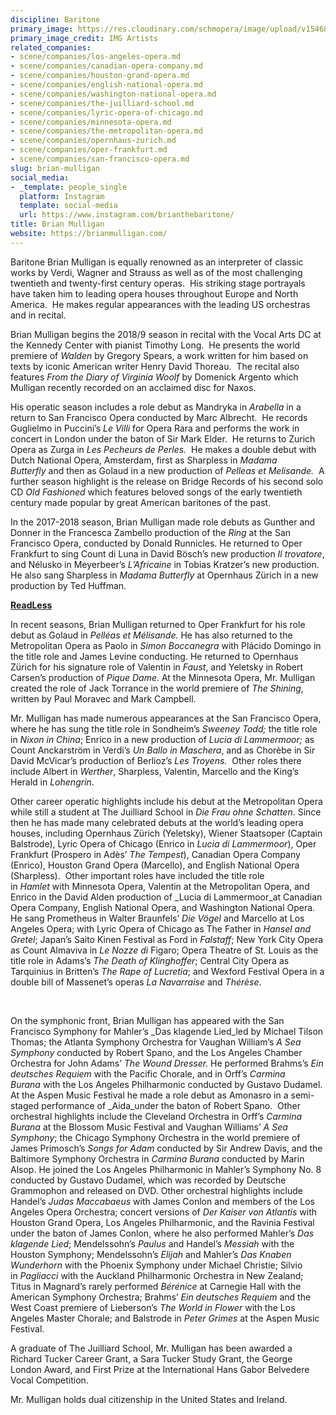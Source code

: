 ```yaml
---
discipline: Baritone
primary_image: https://res.cloudinary.com/schmopera/image/upload/v1546831973/media/2019/01/BrianMulligan.jpg
primary_image_credit: IMG Artists
related_companies:
- scene/companies/los-angeles-opera.md
- scene/companies/canadian-opera-company.md
- scene/companies/houston-grand-opera.md
- scene/companies/english-national-opera.md
- scene/companies/washington-national-opera.md
- scene/companies/the-juilliard-school.md
- scene/companies/lyric-opera-of-chicago.md
- scene/companies/minnesota-opera.md
- scene/companies/the-metropolitan-opera.md
- scene/companies/opernhaus-zurich.md
- scene/companies/oper-frankfurt.md
- scene/companies/san-francisco-opera.md
slug: brian-mulligan
social_media:
- _template: people_single
  platform: Instagram
  template: social-media
  url: https://www.instagram.com/brianthebaritone/
title: Brian Mulligan
website: https://brianmulligan.com/
---
```

Baritone Brian Mulligan is equally renowned as an interpreter of classic works by Verdi, Wagner and Strauss as well as of the most challenging twentieth and twenty-first century operas.  His striking stage portrayals have taken him to leading opera houses throughout Europe and North America.  He makes regular appearances with the leading US orchestras and in recital.

Brian Mulligan begins the 2018/9 season in recital with the Vocal Arts DC at the Kennedy Center with pianist Timothy Long.  He presents the world premiere of _Walden_ by Gregory Spears, a work written for him based on texts by iconic American writer Henry David Thoreau.  The recital also features _From the Diary of Virginia Woolf_ by Domenick Argento which Mulligan recently recorded on an acclaimed disc for Naxos.

His operatic season includes a role debut as Mandryka in _Arabella_ in a return to San Francisco Opera conducted by Marc Albrecht.  He records Guglielmo in Puccini’s _Le Villi_ for Opera Rara and performs the work in concert in London under the baton of Sir Mark Elder.  He returns to Zurich Opera as Zurga in _Les Pecheurs de Perles._  He makes a double debut with Dutch National Opera, Amsterdam, first as Sharpless in _Madama Butterfly_ and then as Golaud in a new production of _Pelleas et Melisande._  A further season highlight is the release on Bridge Records of his second solo CD _Old Fashioned_ which features beloved songs of the early twentieth century made popular by great American baritones of the past.

In the 2017-2018 season, Brian Mulligan made role debuts as Gunther and Donner in the Francesca Zambello production of the _Ring_ at the San Francisco Opera, conducted by Donald Runnicles. He returned to Oper Frankfurt to sing Count di Luna in David Bösch’s new production _Il trovatore_, and Nélusko in Meyerbeer’s _L’Africaine_ in Tobias Kratzer’s new production. He also sang Sharpless in _Madama Butterfly_ at Opernhaus Zürich in a new production by Ted Huffman.

[**ReadLess**](https://imgartists.com/roster/brian-mulligan/#)

In recent seasons, Brian Mulligan returned to Oper Frankfurt for his role debut as Golaud in _Pelléas et Mélisande._ He has also returned to the Metropolitan Opera as Paolo in _Simon Boccanegra_ with Plácido Domingo in the title role and James Levine conducting. He returned to Opernhaus Zürich for his signature role of Valentin in _Faust_, and Yeletsky in Robert Carsen’s production of _Pique Dame_. At the Minnesota Opera, Mr. Mulligan created the role of Jack Torrance in the world premiere of _The Shining_, written by Paul Moravec and Mark Campbell.

Mr. Mulligan has made numerous appearances at the San Francisco Opera, where he has sung the title role in Sondheim’s _Sweeney Todd;_ the title role in _Nixon in China_; Enrico in a new production of _Lucia di Lammermoor;_ as Count Anckarström in Verdi’s _Un Ballo in Maschera_, and as Chorèbe in Sir David McVicar’s production of Berlioz’s _Les Troyens._  Other roles there include Albert in _Werther_, Sharpless, Valentin, Marcello and the King’s Herald in _Lohengrin_.

Other career operatic highlights include his debut at the Metropolitan Opera while still a student at The Juilliard School in _Die Frau ohne Schatten_. Since then he has made many celebrated debuts at the world’s leading opera houses, including Opernhaus Zürich (Yeletsky), Wiener Staatsoper (Captain Balstrode), Lyric Opera of Chicago (Enrico in _Lucia di Lammermoor_), Oper Frankfurt (Prospero in Adès’ _The Tempest_), Canadian Opera Company (Enrico), Houston Grand Opera (Marcello), and English National Opera (Sharpless).  Other important roles have included the title role in _Hamlet_ with Minnesota Opera, Valentin at the Metropolitan Opera, and Enrico in the David Alden production of _Lucia di Lammermoor_at Canadian Opera Company, English National Opera, and Washington National Opera.  He sang Prometheus in Walter Braunfels’ _Die Vögel_ and Marcello at Los Angeles Opera; with Lyric Opera of Chicago as The Father in _Hansel and Gretel_; Japan’s Saito Kinen Festival as Ford in _Falstaff_; New York City Opera as Count Almaviva in _Le Nozze di_ Figaro; Opera Theatre of St. Louis as the title role in Adams’s _The Death of Klinghoffer_; Central City Opera as Tarquinius in Britten’s _The Rape of Lucretia_; and Wexford Festival Opera in a double bill of Massenet’s operas _La Navarraise_ and _Thérèse_.

 

On the symphonic front, Brian Mulligan has appeared with the San Francisco Symphony for Mahler’s _Das klagende Lied_led by Michael Tilson Thomas; the Atlanta Symphony Orchestra for Vaughan William’s _A Sea Symphony_ conducted by Robert Spano, and the Los Angeles Chamber Orchestra for John Adams’ _The Wound Dresser._ He performed Brahms’s _Ein deutsches Requiem_ with the Pacific Chorale, and in Orff’s _Carmina Burana_ with the Los Angeles Philharmonic conducted by Gustavo Dudamel. At the Aspen Music Festival he made a role debut as Amonasro in a semi-staged performance of _Aida_under the baton of Robert Spano.  Other orchestral highlights include the Cleveland Orchestra in Orff’s _Carmina Burana_ at the Blossom Music Festival and Vaughan Williams’ _A Sea Symphony_; the Chicago Symphony Orchestra in the world premiere of James Primosch’s _Songs for Adam_ conducted by Sir Andrew Davis, and the Baltimore Symphony Orchestra in _Carmina Burana_ conducted by Marin Alsop. He joined the Los Angeles Philharmonic in Mahler’s Symphony No. 8 conducted by Gustavo Dudamel, which was recorded by Deutsche Grammophon and released on DVD. Other orchestral highlights include Handel’s _Judas Maccabaeus_ with James Conlon and members of the Los Angeles Opera Orchestra; concert versions of _Der Kaiser von Atlantis_ with Houston Grand Opera, Los Angeles Philharmonic, and the Ravinia Festival under the baton of James Conlon, where he also performed Mahler’s _Das klagende Lied_; Mendelssohn’s _Paulus_ and Handel’s _Messiah_ with the Houston Symphony; Mendelssohn’s _Elijah_ and Mahler’s _Das Knaben Wunderhorn_ with the Phoenix Symphony under Michael Christie; Silvio in _Pagliacci_ with the Auckland Philharmonic Orchestra in New Zealand; Titus in Magnard’s rarely performed _Bérénice_ at Carnegie Hall with the American Symphony Orchestra; Brahms’ _Ein deutsches Requiem_ and the West Coast premiere of Lieberson’s _The World in Flower_ with the Los Angeles Master Chorale; and Balstrode in _Peter Grimes_ at the Aspen Music Festival.

A graduate of The Juilliard School, Mr. Mulligan has been awarded a Richard Tucker Career Grant, a Sara Tucker Study Grant, the George London Award, and First Prize at the International Hans Gabor Belvedere Vocal Competition.

Mr. Mulligan holds dual citizenship in the United States and Ireland.
